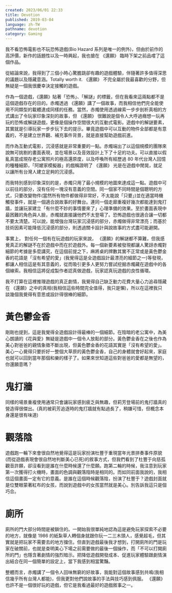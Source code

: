 ```yaml
---
created: 2023/06/01 22:33
title: Devotion
published: 2019-03-04
language: zh-TW
pathname: devotion
category: Gaming
---
```


我不看恐怖電影也不玩恐怖遊戲(Bio Hazard 系列是唯一的例外)，但由於前作的高評價，新作的話題性以及一時興起，我也搶在 《還願》 臨時下架之前品嚐了這個作品。

從結論來說，我得到了三個小時心驚膽跳卻有趣的遊戲體驗，伴隨著許多值得深思的議題以及隱藏意涵。Totally worth it. 《還願》 不完全屬於我最喜歡的分野，但無疑是一個我很慶幸決定接觸的遊戲。

作為一個遊戲，《還願》貼著「恐怖」、「解謎」的標籤，但在我看來這兩點都不是這個遊戲存在的目的。赤燭透過 《還願》講了一個故事，而我相信他們完全能使用不同類型的載體達成同樣的任務。當然，赤燭使用透過線索一步步剖析真相的方式講出了令玩家印象深刻的故事，但 《還願》 很難說是個令人大呼過癮想一玩再玩的恐怖或解謎遊戲，更像是個操作空間很大的互動式電影。遊戲中的解謎要素，其實就是引導玩家一步步玩下去的提示。畢竟遊戲中可以互動的物件全部都是有意義的，不是建立世界觀、補充事件背景，就是直接幫助遊戲前進。

而作為互動式電影，沉浸感就是非常重要的一點。赤燭端出了以這個規模的團隊來說無可挑剔的畫面表現，並在場景以及音效設計上下了十足的功夫。可以直接以假亂真當成現存老公寓照片的極高還原度，以及呼喚所有經歷過 80 年代台灣人回憶的種種細節，「阿嬤家模擬器」的戲稱證明了 《還願》 光是在遊戲中閒晃，就足以讓所有台灣人建立足夠的沉浸感。

而我特別感到印象深刻的是，赤燭只用了最小規模的地圖來達成這一點。遊戲中可以前往的部分，沒有任何一塊沒有意義的空間。同一個家不同時間是個聰明的方式，只要改變物件(當然所有物件都做得非常好，不太能說「只要」)並在適當時機觸發事件，就是一個適合說故事的好舞台。連同一個走廊重複好幾次都能達到鬼打牆，並讓玩家建立「有什麼不妙的事情要來了」心理準備的效果。至於畫面表現中最困難的角色與人臉，赤燭就直接讓他們不太登場了。恐怖遊戲也很適合讓一切都不要太清楚。可以說，能增強台灣玩家沉浸感的部分，赤燭做得非常漂亮；而基於技術因素可能降低沉浸感的部分，則透過關卡設計與說故事的方式盡可能避開。

事實上， 對任何一個有在玩遊戲的玩家來說， 《還願》的解謎都不算難，但我感覺真正的解謎不在於遊戲中而在於遊戲外。每一個新要素被發現都讓人驚訝赤燭對細節的考據是多麼講究，在這個前提之下，麻將桌的牌數其實不正常或是黃色鬱金香的花語是「沒有希望的愛」(我覺得這是全遊戲設計最漂亮的細節之一)等發現，都讓人相信這是有其意義的，從而吸引更多人更努力嘗試挖掘赤燭藏在遊戲中的各個線索。我相信這將促成製作者認真做遊戲，玩家認真玩遊戲的良性循環。

我不打算在這裡推理遊戲的真正劇情，我覺得自己缺乏動力花費大量心力追尋隱藏在 《還願》之中的真相(我相信這些時間完全值得，我只是懶)，所以在這裡我只談幾個我覺得有意思或設計得很棒的細節。

# 黃色鬱金香

剛剛也提到，這是我覺得全遊戲設計得最棒的一個細節。在陰暗的老公寓中，為美心朗讀的《花與愛》無疑是遊戲中一個令人放鬆的部分。黃色鬱金香在之後也作為美心對爸爸的親情象徵不斷出現，但黃色鬱金香的花語其實是「沒有希望的愛」。美心一心覺得只要折好一整個大草原的黃色鬱金香，自己的身體就會好起來，家庭也就可以回到當年那個和樂的樣子了。如果來世知道這些對爸爸的愛都是無望的，你還願意嗎？

# 鬼打牆

同樣的場景重複使用通常只會讓玩家感到疲乏與無趣，但莉芳登場前的鬼打牆真的營造得很傑出。(真的被莉芳追逐時的鬼打牆就有點過長了，稍嫌可惜，但概念本身還是很有味道)

# 觀落陰

遊戲跑一輪下來會很自然地覺得這是玩家扮演杜豐于重現當年光景拼奏事件原貌(而從遊戲表現會很自然地判斷美心已死)的敘事方式，但我們看到了杜豐于向慈孤觀音許願，卻沒看到是誰在什麼時候還了什麼願。跑第二輪的時候，我注意到玩家第一次獲得打火機時，畫面的色調與觀落陰時是相同的。而如同前面我說的，我相信這個畫面一定有它的意義。是誰在這個時候觀落陰，扮演了杜豐于？遊戲封面就是位雙眼蒙著紅布的女孩，而說到遊戲中的女孩當然就是美心。別告訴我這只是個巧合。

# 廁所

廁所的門大部分時間是被鎖住的。一開始我很單純地認為這是避免玩家探索不必要的地方，就像是 1986 的紙紮草人轉個身就跟你玩一二三木頭人，感覺超毛，但其實就是把玩家不需要去的地方擋住。但直到遊戲最後我才想到，打開廁所的門是玩家在破關前，也就是查明美心下場之前需要做的最後一個操作，而「不可以打開廁所的門」也隱含著劇情的強烈暗示。把降低遊戲開發成本、促進玩家體驗跟劇情演出結合在同一個簡單的設定上，當下我感到相當驚豔。

整體而言，赤燭講了一個令人回味無窮的好故事，我能對這個故事感到共鳴(我相信幾乎所有台灣人都能)，但我更對他們說故事的手法與技巧感到佩服。 《還願》 也許不是一個很好玩的遊戲，但它是我看過最好的遊戲敘事之一。
